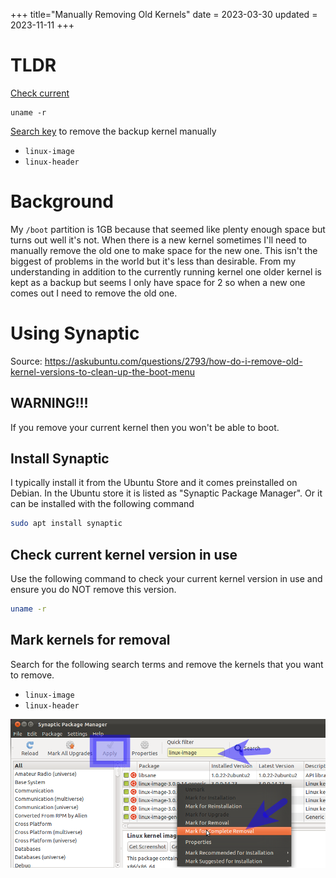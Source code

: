+++
title="Manually Removing Old Kernels"
date = 2023-03-30
updated = 2023-11-11
+++

# TLDR

[Check current](@/debian/manual_kernel_remove/index.md#check-current-kernel-version-in-use)

```
uname -r
```

[Search key](@/debian/manual_kernel_remove/index.md#mark-kernels-for-removal) to remove the backup kernel manually

- `linux-image`
- `linux-header`

# Background

My `/boot` partition is 1GB because that seemed like plenty enough space but turns out well it's not. When there is a new kernel sometimes I'll need to manually remove the old one to make space for the new one. This isn't the biggest of problems in the world but it's less than desirable. From my understanding in addition to the currently running kernel one older kernel is kept as a backup but seems I only have space for 2 so when a new one comes out I need to remove the old one.

# Using Synaptic

Source: <https://askubuntu.com/questions/2793/how-do-i-remove-old-kernel-versions-to-clean-up-the-boot-menu>

## WARNING!!!

If you remove your current kernel then you won't be able to boot.

## Install Synaptic

I typically install it from the Ubuntu Store and it comes preinstalled on Debian. In the Ubuntu store it is listed as "Synaptic Package Manager". Or it can be installed with the following command

```sh
sudo apt install synaptic
```

## Check current kernel version in use

Use the following command to check your current kernel version in use and ensure you do NOT remove this version.

```sh
uname -r
```

## Mark kernels for removal

Search for the following search terms and remove the kernels that you want to remove.

- `linux-image`
- `linux-header`

![ScreenShot](scrshot.png)
